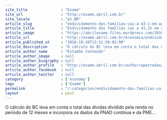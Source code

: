 ```yaml
---
site_title               : "Exame"
site_url                 : "http://exame.abril.com.br"
site_locale              : "pt_BR"
article_slug             : "endividamento-das-familias-cai-a-43-1-em-agosto-revela-bc"
article_title            : "Endividamento das famílias cai a 43,1% em agosto, revela BC"
article_image            : "https://abrilexame.files.wordpress.com/2016/10/familias.jpg?quality=70&strip=all&w=680"
article_url              : "http://exame.abril.com.br/economia/endividamento-das-familias-cai-a-431-em-agosto-revela-bc/"
article_published_at     : "2016-10-26T12:51:59-02:00"
article_description      : "O cálculo do BC leva em conta o total das dívidas dividido pela renda no período de 12 meses e incorpora os dados da PNAD contínua e da PME..."
article_author_name      : "Estadão Conteúdo"
article_author_image     : null
article_author_biography : null
article_author_profile   : "http://exame.abril.com.br/author/wpestadao/"
article_author_facebook  : null
article_author_twitter   : null
category                 : ['economy']
tags                     : ['Exame']
permalink                : "/:categories/endividamento-das-familias-cai-a-43-1-em-agosto-revela-bc/"
layout                   : post
---
```


O cálculo do BC leva em conta o total das dívidas dividido pela renda no período de 12 meses e incorpora os dados da PNAD contínua e da PME...
